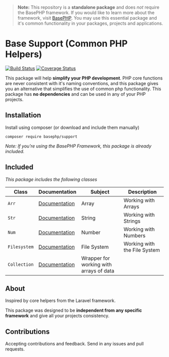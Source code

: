 > **Note:** This repository is a **standalone package** and does *not* require the BasePHP framework. If you would like to learn more about the framework, visit [BasePHP](https://github.com/basephp/framework). You may use this essential package and it's common functionality in your packages, projects and applications.

# Base Support (Common PHP Helpers)

[![Build Status](https://travis-ci.org/basephp/support.svg?branch=1.3)](https://travis-ci.org/basephp/support) [![Coverage Status](https://coveralls.io/repos/github/basephp/support/badge.svg?branch=1.3)](https://coveralls.io/github/basephp/support?branch=1.3)

This package will help **simplify your PHP development**. PHP core functions are never consistent with it's naming conventions, and this package gives you an alternative that simplifies the use of common php functionality. This package has **no dependencies** and can be used in any of your PHP projects.


## Installation

Install using composer (or download and include them manually)

```
composer require basephp/support
```
*Note: If you're using the BasePHP Framework, this package is already included.*


## Included

*This package includes the following classes*

|Class            |Documentation                 |Subject                         |Description                     |
|---              |---                           |---                  |---                             |
|`Arr`            |[Documentation](DOC-ARR.md)| Array               | Working with Arrays            |
|`Str`            |[Documentation](DOC-STR.md)| String              | Working with Strings           |
|`Num`            |[Documentation](DOC-NUM.md)| Number              | Working with Numbers           |
|`Filesystem`     |[Documentation](DOC-FILESYSTEM.md)| File System         | Working with the File System   |
|`Collection`     |[Documentation](DOC-COLLECTION.md)| Wrapper for working with arrays of data |


## About

Inspired by core helpers from the Laravel framework.

This package was designed to be **independent from any specific framework** and give all your projects consistency. 


## Contributions

Accepting contributions and feedback. Send in any issues and pull requests.
